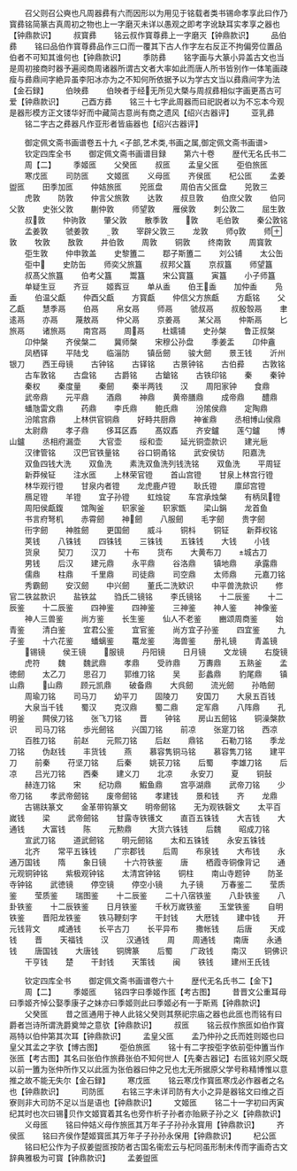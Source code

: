 <!-- { "loadSidebar": true } -->
　　召父则召公奭也凡周器彞有六而因形以为用见于铭载者类书锡命孝享此曰作乃寳彞铭简篆古真周初之物也上一字磨灭未详以愚观之即考字讹缺耳实孝享之器也【钟鼎款识】
　　叔寳彞
　　铭云叔作寳尊彞上一字磨灭【钟鼎款识】
　　品伯彞
　　铭曰品伯作寳尊彞品作三口而一覆其下古人作字左右反正不拘偏旁位置品伯者不可知其谁何也【钟鼎款识】
　　季防彞
　　铭字画与大篆小异盖古文也当是周初接商时器予遍阅商周诸器所谓古文者大率如此而唐人所书皆别作一体笔画疎瘦与彞鼎间字絶异虽李阳冰亦为之不知何所依据予以为学古文当以彞鼎间字为法【金石録】
　　伯映彞
　　伯映者于经无所见大槩与周叔彞相似字画更髙古可爱【钟鼎款识】
　　己酉方彞
　　铭三十七字此周器而曰祀説者以为不忘本今观是器形模方正文镂华好而中藏简古意尚有商之遗风【绍兴古器评】
　　亚乳彞
　　铭二字古之彞器凡作亚形者皆庙器也【绍兴古器评】

　　御定佩文斋书画谱卷五十九
<子部,艺术类,书画之属,御定佩文斋书画谱>
　　钦定四库全书
　　御定佩文斋书画谱目録
　　第六十卷
　　歴代无名氏书二
　　周【二】
　　季姬匜
　　父癸匜
　　叔匜
　　孟皇父匜
　　弡伯旅匜
　　寒戊匜
　　司防匜
　　文姬匜
　　义母匜
　　齐侯匜
　　杞公匜
　　孟姜盥匜
　　田季加匜
　　仲姞旅匜
　　兕匜盘
　　周伯吉父匜盘
　　兕敦三
　　虎敦
　　防敦
　　仲言父旅敦
　　达敦
　　叔旦敦
　　伯庶父敦
　　伯冋父敦
　　史张父敦
　　蒯仲敦
　　师望敦
　　雁侯敦
　　刺公敦二
　　屈生敦
　　叔敦
　　仲驹敦
　　肇父敦
　　散季敦
　　敦
　　毛伯敦
　　秦公敦铭
　　孟姜敦
　　虢姜敦
　　敦
　　宰辟父敦三
　　龙敦
　　师敦
　　师敦
　　牧敦
　　敔敦
　　井伯敦
　　周敦
　　铜敦
　　终南敦
　　周寳敦
　　弡生敦
　　仲申敦盖
　　史黎簠二
　　鄀子斯簠二
　　刘公铺
　　太公缶
　　弡中
　　史防缶
　　师奕父旅簋
　　叔邦父簋
　　京叔簋
　　师望簋
　　叔髙父旅簋
　　伯考父簋
　　鬻簋
　　宋公寳簋
　　寅簋
　　小子师簋
　　单疑生豆
　　齐豆
　　姬寏豆
　　单从盉
　　伯王盉
　　加仲盉
　　凫盉
　　伯温父甗
　　仲酉父甗
　　方寳甗
　　仲信父方旅甗
　　方甗铭
　　父乙甗
　　慧季鬲
　　伯鬲
　　帛女鬲
　　师鬲
　　虢叔鬲
　　叔殷彀鬲
　　聿逺鬲
　　亦鬲
　　蔑敖鬲
　　仲父鬲
　　京姜鬲
　　某父鬲
　　仲斯鬲
　　匕旅鬲
　　诸旅鬲
　　南宫鬲
　　周鬲
　　杜嬬铺
　　史孙槃
　　鲁正叔槃
　　卬仲槃
　　齐侯槃二
　　冀师槃
　　宋穆公孙盘
　　季姜盂
　　卬仲盦
　　凤栖铎
　　平陆戈
　　临淄防
　　镇岳劒
　　骏大劒
　　景王钱
　　沂州银刀
　　西王母镜
　　古钟铭
　　古铎铭
　　古景钟铭
　　古伯彛
　　古敦铭
　　古车敦铭
　　古盘铭
　　古爵铭
　　古鎗铭
　　古铁印铭
　　秦
　　秦钟
　　秦权
　　秦度量
　　秦劒
　　秦半两钱
　　汉
　　周阳家钟
　　食鼎
　　武帝鼎
　　元平鼎
　　酒鼎
　　神鼎
　　黄帝膳鼎
　　成帝鼎
　　醴鼎
　　蟠虺雷文鼎
　　药鼎
　　李氏鼎
　　鲍氏鼎
　　汾隂侯鼎
　　定陶鼎
　　汾隂宫鼎
　　上林供官铜鼎
　　好畤共厨鼎
　　神雀鼎
　　丞相博山侯鼎
　　太尉鼎
　　孝子鼎
　　侈耳区鼒
　　髙奴鼒
　　齐安鑪
　　莲勺鑪
　　博山鑪
　　丞相府漏壶
　　大官壶
　　绥和壶
　　延光铜壶款识
　　建光巵
　　汉律管铭
　　汉巴官铁量铭
　　谷口铜甬铭
　　武安侯钫
　　阳嘉洗
　　双鱼四钱大洗
　　双鱼洗
　　素洗双鱼洗列钱洗铭
　　双鱼洗
　　平周钲
　　新莽候钲
　　注水匜
　　上林荣官镫
　　首山宫镫
　　甘泉上林宫行镫
　　林华观行镫
　　甘泉内者镫
　　龙虎鹿卢镫
　　耿氏镫
　　廪邱宫镫
　　鴈足镫
　　羊镫
　　宜子孙镫
　　虹烛锭
　　车宫承烛槃
　　有柄凤镫
　　周阳侯甗鍑
　　馆陶釜
　　轵家釜
　　轵家甑
　　梁山鋗
　　龙首鱼
　　书言府弩机
　　赤霄劒
　　神劒
　　八服劒
　　毛字劒
　　贵字劒
　　衎字劒
　　神胜劒
　　更国劒
　　威斗
　　铜枓
　　铜钲
　　新莽权铭
　　荚钱
　　八铢钱
　　四铢钱
　　三铢钱
　　五铢钱
　　大钱
　　小钱
　　货泉
　　契刀
　　汉刀
　　十布
　　货布
　　大黄布刀
　　城古刀
　　男钱
　　后汉
　　建元鼎
　　永平鼎
　　谷洛鼎
　　镇地鼎
　　承露鼎
　　儒鼎
　　柱鼎
　　千里鼎
　　司徒鼎
　　司空鼎
　　太师鼎
　　元嘉刀铭
　　秀霸劒
　　安汉劒
　　中兴劒
　　董氏二洗欵识
　　中平兽洗款识
　　修官二铁盆款识
　　盐铁盆
　　驺氏二镜铭
　　李氏镜铭
　　十二辰鉴
　　十二辰鉴
　　十二辰鉴
　　四神鉴
　　四神鉴
　　三神鉴
　　神人鉴
　　神像鉴
　　神人三兽鉴
　　尚方鉴
　　长生鉴
　　仙人不老鉴
　　豳颂周商鉴
　　始青鉴
　　清白鉴
　　宜君公鉴
　　宜官鉴
　　尚方宜子孙鉴
　　四宜鉴
　　九子鉴
　　十六花鉴
　　蟠螭鉴
　　鼍龙鉴
　　海兽鉴
　　册礼镜
　　青盖镜
　　锡镜
　　侯王镜
　　服镜
　　丹阳镜
　　日月镜
　　文龙镜
　　右旋镜
　　虎符
　　魏
　　魏武鼎
　　孝鼎
　　受祚鼎
　　万夀鼎
　　五熟釜
　　孟徳劒
　　太乙刀
　　思召刀
　　郭维刀铭
　　吴
　　彭蠡鼎
　　豹尾鼎
　　镇山鼎
　　山鼎
　　顾元凯鼎
　　破备鼎
　　大呉劒
　　流光劒
　　孙皓劒
　　周瑜刀铭
　　司马刀
　　幼平刀
　　固陵刀
　　安国刀
　　大泉五百钱
　　大泉当千钱
　　蜀汉
　　克汉鼎
　　蜀二鼎
　　定军鼎
　　八阵鼎
　　孔明釜
　　闗侯刀铭
　　张飞刀铭
　　晋
　　钟铭
　　房山五劒铭
　　铜澡槃款识
　　司马刀铭
　　歩光劒铭
　　兴国刀铭
　　前凉
　　张寔刀铭
　　西凉
　　百胜刀铭
　　前赵
　　元熙刀铭
　　后赵
　　鼎铭
　　石勒刀铭
　　季龙刀铭
　　伪赵钱
　　丰货钱
　　燕
　　慕容隽铜马铭
　　慕容隽刀铭
　　建平刀
　　前秦
　　苻坚刀铭
　　后秦
　　姚苌刀铭
　　后蜀
　　李雄刀铭
　　后凉
　　吕光刀铭
　　西秦
　　建义刀
　　北凉
　　永安刀
　　夏
　　铜鼔
　　赫连刀铭
　　宋
　　纪功鼎
　　鰕鱼鼎
　　宫亭湖鼎
　　武帝刀铭
　　少帝刀铭
　　孝武帝劒铭
　　废帝劒铭
　　孝建钱
　　景和钱
　　齐
　　龙鼎
　　古锡趺篆文
　　金革带钩篆文
　　明帝劒铭
　　无为观铁磬文
　　太平百嵗钱
　　梁
　　武帝劒铭
　　甘露寺铁镬文
　　直百五铢钱
　　大吉钱
　　大通钱
　　大富钱
　　陈
　　元勲鼎
　　大货六铢钱
　　后魏
　　昭成刀铭
　　宣武刀铭
　　道武劒铭
　　明元劒铭
　　太和五铢钱
　　永安五铢钱
　　北齐
　　常平五铢钱
　　广宗郡钱
　　后周
　　布泉钱
　　大布钱
　　永通万国钱
　　隋
　　象日镜
　　十六符铁鉴
　　唐
　　栖霞寺铜像背记
　　通元观铜钟铭
　　紫极观钟铭
　　太清宫钟铭
　　铜柱
　　南山寺题钟
　　防圣寺钟铭
　　武徳镜
　　停空镜
　　停空小镜
　　九子镜
　　万春鉴二
　　莹质鉴
　　莹质鉴
　　瑞图鉴
　　十二辰鉴
　　二十八宿铁鉴
　　八卦铁鉴
　　八卦铁鉴
　　十二辰铁鉴
　　日月铁鉴
　　千秋万嵗铁鉴
　　玉堂铁鉴
　　自明铁鉴
　　晋阳龙铁鉴
　　铁马鞭刻字
　　干封钱
　　大厯钱
　　建中钱
　　开元钱背文
　　咸通钱
　　长平古刀
　　长平异布
　　撒帐钱
　　后唐
　　天成钱
　　晋
　　天福钱
　　汉
　　汉通钱
　　周
　　周通钱
　　南唐
　　永通钱
　　唐国钱
　　大唐钱
　　铜牌篆
　　后蜀
　　广政钱
　　南汉
　　铜佛识
　　干亨钱
　　楚
　　干封钱
　　天策钱
　　闽
　　铁钱
　　建州王氏钱

　　钦定四库全书
　　御定佩文斋书画谱卷六十
　　歴代无名氏书二【金下】
　　周【二】
　　季姬匜
　　铭四字曰季姬作匜【考古图】
　　昔晋文公重耳母曰季姬齐悼公娶季康子之妹亦曰季姬则此曰季姬必有一于斯焉【钟鼎款识】
　　父癸匜
　　昔之匜通用于神人此铭父癸则其祭祀宗庙之器也此匜也而铭有曰爵者岂诗所谓洗爵奠斚之意欤【钟鼎款识】
　　叔匜
　　铭云叔作旅匜如伯作寳鬲特以伯仲第其次耳【钟鼎款识】
　　孟皇父匜
　　孟乃仲孙之氏而姓则姬也曰皇父其孟之字欤【博古图】
　　弡伯旅匜
　　铭十有二字按弡字依前弡仲簠当作张匜【考古图】其名曰张伯作旅彞张伯不知何世人【先秦古器记】右匜铭刘原父既以前一簠为张仲所作又以此匜为张伯器曰仲之兄也尢无所据原父学号称精博惟以意推之故不能无失尔【金石録】
　　寒戊匜
　　铭云寒戊作寳匜寒戊必作器者之名也【钟鼎款识】
　　司防匜
　　右铭三字未详司防有大小之异是器铭文曰维之百寮则非大司防不足以当是语也【钟鼎款识】
　　文姬匜
　　铭二十一字初曰丙寅纪其时也次曰锡贝作文姬寳着其名也旁作析子孙者亦贻厥子孙之义【钟鼎款识】
　　义母匜
　　铭曰仲姞义母作旅匜其万年子子孙孙永寳用【钟鼎款识】
　　齐侯匜
　　铭曰齐侯作楚姬寳匜其万年子子孙孙永保用【钟鼎款识】
　　杞公匜
　　铭曰杞公作为子叔姜盥匜按防者古国名衞宏云与杞同虽形制未传而字画奇古文辞典雅极为可寳【钟鼎款识】
　　孟姜盥匜
